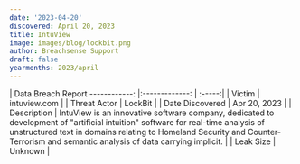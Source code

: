 ```yaml
---
date: '2023-04-20'
discovered: April 20, 2023
title: IntuView
image: images/blog/lockbit.png
author: Breachsense Support
draft: false
yearmonths: 2023/april
---
```



| Data Breach Report
------------:     |:-------------:    | :-----:|
| Victim      | intuview.com      | 
| Threat Actor      | LockBit      | 
| Date Discovered      | Apr 20, 2023      | 
| Description      | IntuView is an innovative software company, dedicated to development of "artificial intuition" software for real-time analysis of unstructured text in domains relating to Homeland Security and Counter-Terrorism and semantic analysis of data carrying implicit.      | 
| Leak Size      | Unknown      | 

